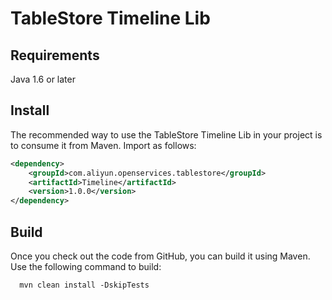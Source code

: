 
# TableStore Timeline Lib


## Requirements
Java 1.6 or later

## Install
The recommended way to use the TableStore Timeline Lib in your project is to consume it from Maven. Import as follows:
```xml
<dependency>
    <groupId>com.aliyun.openservices.tablestore</groupId>
    <artifactId>Timeline</artifactId>
    <version>1.0.0</version>
</dependency>
```

## Build
Once you check out the code from GitHub, you can build it using Maven. Use the following command to build:
```shell
  mvn clean install -DskipTests
```
 
 

